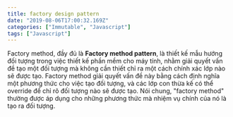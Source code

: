 ```yaml
---
title: factory design pattern 
date: "2019-08-06T17:00:32.169Z"
categories: ["Immutable", "Javascript"]
tags: ["Javascript"]
---
```

Factory method, đầy đủ là **Factory method pattern**, là thiết kế mẫu hướng đối tượng trong việc thiết kế phần mềm cho máy tính, nhằm giải quyết vấn đề tạo một đối tượng mà không cần thiết chỉ ra một cách chính xác lớp nào sẽ được tạo. Factory method giải quyết vấn đề này bằng cách định nghĩa một phương thức cho việc tạo đối tượng, và các lớp con thừa kế có thể override để chỉ rõ đối tượng nào sẽ được tạo. Nói chung, "factory method" thường được áp dụng cho những phương thức mà nhiệm vụ chính của nó là tạo ra đối tượng.